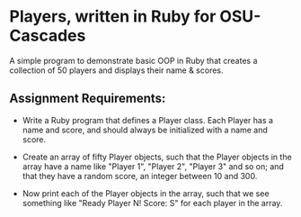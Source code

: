 # Players, written in Ruby for OSU-Cascades
A simple program to demonstrate basic OOP in Ruby that creates a collection of 50 players and displays their name & scores.


## Assignment Requirements:

- Write a Ruby program that defines a Player class. Each Player has a name and score, and should always be initialized with a name and score.

- Create an array of fifty Player objects, such that the Player objects in the array have a name like "Player 1", "Player 2", "Player 3" and so on; and that they have a random score, an integer between 10 and 300.

- Now print each of the Player objects in the array, such that we see something like "Ready Player N! Score: S" for each player in the array.
